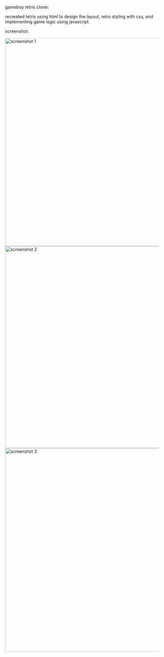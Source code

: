 gameboy tetris clone:

recreated tetris using html to design the layout, retro styling with css, and implementing game logic using javascript.

screenshot:

<img width="680" alt="screenshot 1" src="https://github.com/user-attachments/assets/2de70db0-c852-45bd-87a6-64e33820a975">

<img width="660" alt="screenshot 2" src="https://github.com/user-attachments/assets/a83c795f-0e73-43fd-acca-7c99130f690d">

<img width="666" alt="screenshot 3" src="https://github.com/user-attachments/assets/0f44e968-f88b-44c5-98f7-36365a4acca5">
